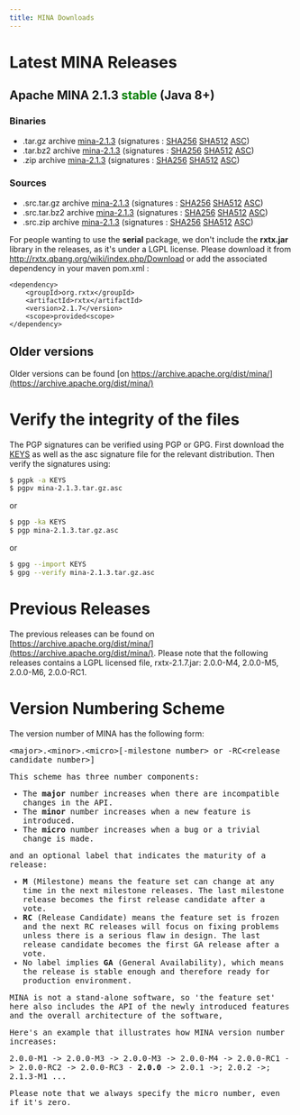 ```yaml
---
title: MINA Downloads
---
```


# Latest MINA Releases

## Apache MINA 2.1.3 <font color="green">stable</font> (Java 8+)

### Binaries

* .tar.gz archive [mina-2.1.3](https://www.apache.org/dyn/closer.lua/mina/mina/2.1.3/apache-mina-2.1.3-bin.tar.gz) (signatures : [SHA256](https://www.apache.org/dist/mina/mina/2.1.3/apache-mina-2.1.3-bin.tar.gz.sha256) [SHA512](https://www.apache.org/dist/mina/mina/2.1.3/apache-mina-2.1.3-bin.tar.gz.sha512) [ASC](https://www.apache.org/dist/mina/mina/2.1.3/apache-mina-2.1.3-bin.tar.gz.asc))
* .tar.bz2 archive [mina-2.1.3](https://www.apache.org/dyn/closer.lua/mina/mina/2.1.3/apache-mina-2.1.3-bin.tar.bz2) (signatures : [SHA256](https://www.apache.org/dist/mina/mina/2.1.3/apache-mina-2.1.3-bin.tar.bz2.sha256) [SHA512](https://www.apache.org/dist/mina/mina/2.1.3/apache-mina-2.1.3-bin.tar.bz2.sha512) [ASC](https://www.apache.org/dist/mina/mina/2.1.3/apache-mina-2.1.3-bin.tar.bz2.asc))
* .zip archive [mina-2.1.3](https://www.apache.org/dyn/closer.lua/mina/mina/2.1.3/apache-mina-2.1.3-bin.zip) (signatures : [SHA256](https://www.apache.org/dist/mina/mina/2.1.3/apache-mina-2.1.3-bin.zip.sha256) [SHA512](https://www.apache.org/dist/mina/mina/2.1.3/apache-mina-2.1.3-bin.zip.sha512) [ASC](https://www.apache.org/dist/mina/mina/2.1.3/apache-mina-2.1.3-bin.zip.asc))

### Sources

* .src.tar.gz archive [mina-2.1.3](https://www.apache.org/dyn/closer.lua/mina/mina/2.1.3/apache-mina-2.1.3-src.tar.gz) (signatures : [SHA256](https://www.apache.org/dist/mina/mina/2.1.3/apache-mina-2.1.3-src.tar.gz.sha256) [SHA512](https://www.apache.org/dist/mina/mina/2.1.3/apache-mina-2.1.3-src.tar.gz.sha512) [ASC](https://www.apache.org/dist/mina/mina/2.1.3/apache-mina-2.1.3-src.tar.gz.asc))
* .src.tar.bz2 archive [mina-2.1.3](https://www.apache.org/dyn/closer.lua/mina/mina/2.1.3/apache-mina-2.1.3-src.tar.bz2) (signatures : [SHA256](https://www.apache.org/dist/mina/mina/2.1.3/apache-mina-2.1.3-src.tar.bz2.sha256) [SHA512](https://www.apache.org/dist/mina/mina/2.1.3/apache-mina-2.1.3-src.tar.bz2.sha512) [ASC](https://www.apache.org/dist/mina/mina/2.1.3/apache-mina-2.1.3-src.tar.bz2.asc))
* .src.zip archive [mina-2.1.3](https://www.apache.org/dyn/closer.lua/mina/mina/2.1.3/apache-mina-2.1.3-src.zip) (signatures : [SHA256](https://www.apache.org/dist/mina/mina/2.1.3/apache-mina-2.1.3-src.zip.sha256) [SHA512](https://www.apache.org/dist/mina/mina/2.1.3/apache-mina-2.1.3-src.zip.sha512) [ASC](https://www.apache.org/dist/mina/mina/2.1.3/apache-mina-2.1.3-src.zip.asc))

<div class="note" markdown="1">
    For people wanting to use the <strong>serial</strong> package, we don't include the <strong>rxtx.jar</strong> library in the releases, as it's under a LGPL license. Please download it from <a href="http://rxtx.qbang.org/wiki/index.php/Download" class="external-link" rel="nofollow">http://rxtx.qbang.org/wiki/index.php/Download</a> or add the associated dependency in your maven pom.xml :

    <dependency>
        <groupId>org.rxtx</groupId>
        <artifactId>rxtx</artifactId>
        <version>2.1.7</version>
        <scope>provided<scope>
    </dependency>
</div>


## Older versions

Older versions can be found [on https://archive.apache.org/dist/mina/](https://archive.apache.org/dist/mina/)

# Verify the integrity of the files

The PGP signatures can be verified using PGP or GPG. First download the [KEYS](https://www.apache.org/dist/mina/KEYS) as well as the asc signature file for the relevant distribution. Then verify the signatures using:

```bash
$ pgpk -a KEYS
$ pgpv mina-2.1.3.tar.gz.asc
```

or

```bash
$ pgp -ka KEYS
$ pgp mina-2.1.3.tar.gz.asc
```

or

```bash
$ gpg --import KEYS
$ gpg --verify mina-2.1.3.tar.gz.asc
```

# Previous Releases

The previous releases can be found on [https://archive.apache.org/dist/mina/](https://archive.apache.org/dist/mina/). Please note that the following releases contains a LGPL licensed file, rxtx-2.1.7.jar: 2.0.0-M4, 2.0.0-M5, 2.0.0-M6, 2.0.0-RC1.

# Version Numbering Scheme

The version number of MINA has the following form:

<div class="info" markdown="1">
    <tt>&lt;major&gt;.&lt;minor&gt;.&lt;micro&gt;[-milestone number&gt; or -RC&lt;release candidate number&gt;]
</div>

This scheme has three number components:

* The __major__ number increases when there are incompatible changes in the API.
* The __minor__ number increases when a new feature is introduced.
* The __micro__ number increases when a bug or a trivial change is made.

and an optional label that indicates the maturity of a release:

* __M__ (Milestone) means the feature set can change at any time in the next milestone releases. The last milestone release becomes the first release candidate after a vote.
* __RC__ (Release Candidate) means the feature set is frozen and the next RC releases will focus on fixing problems unless there is a serious flaw in design. The last release candidate becomes the first GA release after a vote.
* No label implies __GA__ (General Availability), which means the release is stable enough and therefore ready for production environment.

MINA is not a stand-alone software, so 'the feature set' here also includes the API of the newly introduced features and the overall architecture of the software,

Here's an example that illustrates how MINA version number increases:

<div class="info" markdown="1">
    2.0.0-M1 -> 2.0.0-M3 -> 2.0.0-M3 -> 2.0.0-M4 ->  2.0.0-RC1 -> 2.0.0-RC2 -> 2.0.0-RC3 - <strong>2.0.0</strong> -> 2.0.1 ->; 2.0.2 ->; 2.1.3-M1 ...
</div>

Please note that we always specify the micro number, even if it's zero.
